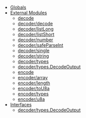 * [Globals](globals.md)
* [External Modules]()
  * [decode](modules/_decode_.md)
  * [decoder/decode](modules/_decoder_decode_.md)
  * [decoder/listLong](modules/_decoder_listlong_.md)
  * [decoder/listShort](modules/_decoder_listshort_.md)
  * [decoder/number](modules/_decoder_number_.md)
  * [decoder/safeParseInt](modules/_decoder_safeparseint_.md)
  * [decoder/single](modules/_decoder_single_.md)
  * [decoder/string](modules/_decoder_string_.md)
  * [decoder/types](modules/_decoder_types_.md)
  * [decoder/types.DecodeOutput](interfaces/_decoder_types_.decodeoutput.md)
  * [encode](modules/_encode_.md)
  * [encoder/array](modules/_encoder_array_.md)
  * [encoder/length](modules/_encoder_length_.md)
  * [encoder/toU8a](modules/_encoder_tou8a_.md)
  * [encoder/types](modules/_encoder_types_.md)
  * [encoder/u8a](modules/_encoder_u8a_.md)
* [Interfaces]()
  * [decoder/types.DecodeOutput](interfaces/_decoder_types_.decodeoutput.md)